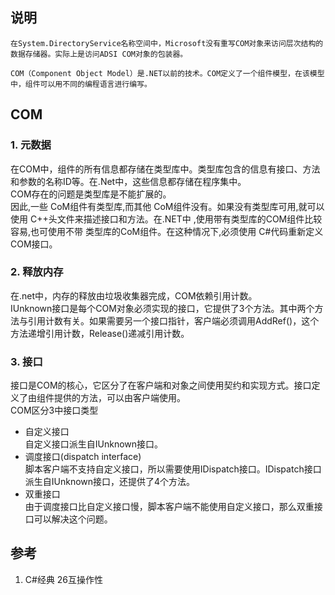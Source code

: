 ## 说明
    在System.DirectoryService名称空间中，Microsoft没有重写COM对象来访问层次结构的数据存储器。实际上是访问ADSI COM对象的包装器。  

    COM（Component Object Model）是.NET以前的技术。COM定义了一个组件模型，在该模型中，组件可以用不同的编程语言进行编写。

## COM
### 1. 元数据
在COM中，组件的所有信息都存储在类型库中。类型库包含的信息有接口、方法和参数的名称ID等。在.Net中，这些信息都存储在程序集中。  
COM存在的问题是类型库是不能扩展的。  
因此,一些 CoM组件有类型库,而其他 CoM组件没有。如果没有类型库可用,就可以使用
C++头文件来描述接口和方法。在.NET中 ,使用带有类型库的COM组件比较容易,也可使用不带 类型库的CoM组件。在这种情况下,必须使用 C#代码重新定义 COM接口。

### 2. 释放内存
在.net中，内存的释放由垃圾收集器完成，COM依赖引用计数。  
IUnknown接口是每个COM对象必须实现的接口，它提供了3个方法。其中两个方法与引用计数有关。如果需要另一个接口指针，客户端必须调用AddRef()，这个方法递增引用计数，Release()递减引用计数。

### 3. 接口
接口是COM的核心，它区分了在客户端和对象之间使用契约和实现方式。接口定义了由组件提供的方法，可以由客户端使用。  
COM区分3中接口类型
- 自定义接口  
    自定义接口派生自IUnknown接口。
- 调度接口(dispatch interface)  
    脚本客户端不支持自定义接口，所以需要使用IDispatch接口。IDispatch接口派生自IUnknown接口，还提供了4个方法。
- 双重接口  
    由于调度接口比自定义接口慢，脚本客户端不能使用自定义接口，那么双重接口可以解决这个问题。


## 参考
1. C#经典 26互操作性